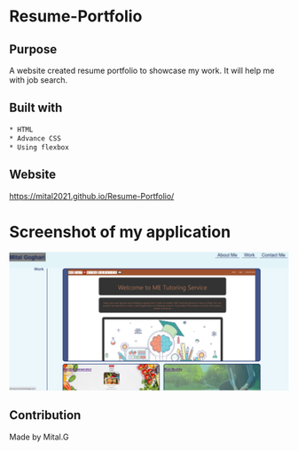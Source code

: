 # Resume-Portfolio

## Purpose

A website created resume portfolio to showcase my work. It will help me with job search.



## Built with 
    * HTML
    * Advance CSS
    * Using flexbox
    

## Website
https://mital2021.github.io/Resume-Portfolio/

# Screenshot of my application

![](./assets/images/portfolioimg.png)


## Contribution
Made by Mital.G


